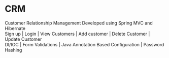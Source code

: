 # CRM
Customer Relationship Management
Developed using Spring MVC and Hibernate  
Sign up | Login | View Customers | Add customer | Delete Customer | Update Customer  
DI/IOC | Form Validations | Java Annotation Based Configuration | Password Hashing 
